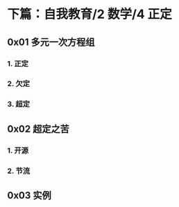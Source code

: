 # 下篇：自我教育/2 数学/4 正定

## 0x01 多元一次方程组

### 1. 正定

### 2. 欠定

### 3. 超定

## 0x02 超定之苦

### 1. 开源

### 2. 节流

## 0x03 实例